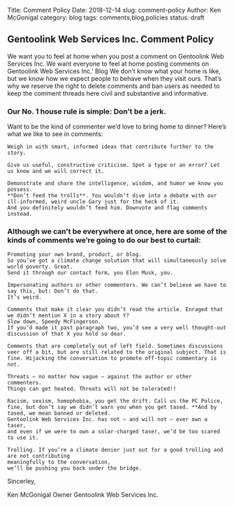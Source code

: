 Title: Comment Policy
Date: 2018-12-14
slug: comment-policy
Author: Ken McGonigal
category: blog
tags: comments,blog,policies
status: draft

## Gentoolink Web Services Inc. Comment Policy

We want you to feel at home when you post a comment on Gentoolink Web Services Inc.
We want everyone to feel at home posting comments on Gentoolink Web Services Inc.' Blog
We don’t know what your home is like, but we know how we expect people to behave when they visit ours.
That’s why we reserve the right to delete comments and ban users as needed to keep the comment threads here
civil and substantive and informative.

### Our No. 1 house rule is simple: Don’t be a jerk.

Want to be the kind of commenter we’d love to bring home to dinner?
Here’s what we like to see in comments:

    Weigh in with smart, informed ideas that contribute further to the story.

    Give us useful, constructive criticism. Spot a typo or an error? Let us know and we will correct it.

    Demonstrate and share the intelligence, wisdom, and humor we know you possess.
    **Don’t feed the trolls**. You wouldn’t dive into a debate with our ill-informed, weird uncle Gary just for the heck of it.
    And you definitely wouldn’t feed him. Downvote and flag comments instead.

### Although we can’t be everywhere at once, here are some of the kinds of comments we’re going to do our best to curtail:

    Promoting your own brand, product, or blog.
    So you’ve got a climate change solution that will simultaneously solve world poverty. Great.
    Send it through our contact form, you Elon Musk, you.

    Impersonating authors or other commenters. We can’t believe we have to say this, but: Don’t do that. 
    It’s weird.

    Comments that make it clear you didn’t read the article. Enraged that we didn’t mention X in a story about Y?
    Slow down, Speedy McFingerson.
    If you’d made it past paragraph two, you’d see a very well thought-out discussion of that X you hold so dear.

    Comments that are completely out of left field. Sometimes discussions veer off a bit, but are still related to the original subject. That is fine. Hijacking the conversation to promote off-topic commentary is not.

    Threats — no matter how vague — against the author or other commenters.
    Things can get heated. Threats will not be tolerated!!

    Racism, sexism, homophobia, you get the drift. Call us the PC Police, fine, but don’t say we didn’t warn you when you get tased. **And by tased, we mean banned or deleted.
    Gentoolink Web Services Inc. has not — and will not — ever own a taser,
    and even if we were to own a solar-charged taser, we’d be too scared to use it.

    Trolling. If you’re a climate denier just out for a good trolling and are not contributing
    meaningfully to the conversation,
    we’ll be pushing you back under the bridge.


Sincerley,

Ken McGonigal
Owner
Gentoolink Web Services Inc.

